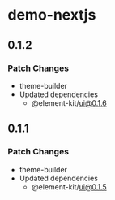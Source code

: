 # demo-nextjs

## 0.1.2

### Patch Changes

- theme-builder
- Updated dependencies
  - @element-kit/ui@0.1.6

## 0.1.1

### Patch Changes

- theme-builder
- Updated dependencies
  - @element-kit/ui@0.1.5
